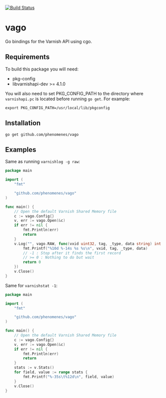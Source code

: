 [![Build Status](https://travis-ci.org/phenomenes/vago.svg?branch=master)](https://travis-ci.org/phenomenes/vago)

# vago
Go bindings for the Varnish API using cgo.

## Requirements
To build this package you will need:
- pkg-config
- libvarnishapi-dev >= 4.1.0

You will also need to set PKG_CONFIG_PATH to the directory where `varnishapi.pc`
is located before running `go get`. For example:
```
export PKG_CONFIG_PATH=/usr/local/lib/pkgconfig
```

## Installation
```
go get github.com/phenomenes/vago
```

## Examples

Same as running `varnishlog -g raw`:
```go
package main

import (
	"fmt"

	"github.com/phenomenes/vago"
)

func main() {
	// Open the default Varnish Shared Memory file
	c := vago.Config{}
	v, err := vago.Open(&c)
	if err != nil {
		fmt.Println(err)
		return
	}
	v.Log("", vago.RAW, func(vxid uint32, tag, _type, data string) int {
		fmt.Printf("%10d %-14s %s %s\n", vxid, tag, _type, data)
		// -1 : Stop after it finds the first record
		// >= 0 : Nothing to do but wait
		return 0
	})
	v.Close()
}
```

Same for `varnishstat -1`:
```go
package main

import (
	"fmt"

	"github.com/phenomenes/vago"
)

func main() {
	// Open the default Varnish Shared Memory file
	c := vago.Config{}
	v, err := vago.Open(&c)
	if err != nil {
		fmt.Println(err)
		return
	}
	stats := v.Stats()
	for field, value := range stats {
		fmt.Printf("%-35s\t%12d\n", field, value)
	}
	v.Close()
}
```
